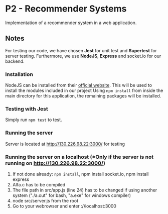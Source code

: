 # P2 - Recommender Systems

Implementation of a recommender system in a web application.

## Notes
For testing our code, we have chosen **Jest** for unit test and **Supertest** for server testing.
Furthermore, we use **NodeJS**, **Express** and socket.io for our backend.


### Installation
NodeJS can be installed from their [official website](https://nodejs.org/en/download/). This will be used to install the modules included in our project
Using `npm install` from inside the main directory for this application, the remaining packages will be installed.

### Testing with Jest
Simply run `npm test` to test.

### Running the server
Server is located at http://130.226.98.22:3000/ for testing

### Running the server on a localhost (*Only if the server is not running on http://130.226.98.22:3000/)
1. If not done already: `npm install`, npm install socket.io, npm install express
2. Alfa.c has to be compiled
3. The file path in src/app.js (line 24) has to be changed if using another system ("./a.out" for bash, "a.exe" for windows compiler)
4. node src/server.js from the root
5. Go to your webrowser and enter ://localhost:3000

